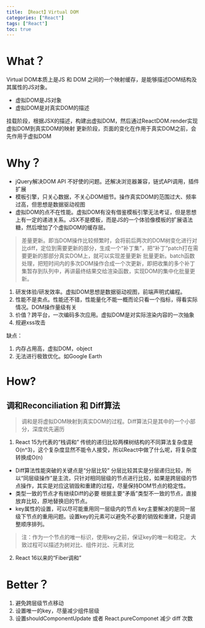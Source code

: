 ```yaml
---
title: 【React】Virtual DOM
categories: ["React"]
tags: ["React"]
toc: true
---
```


# What？

Virtual DOM本质上是JS 和 DOM 之间的一个映射缓存，是能够描述DOM结构及其属性的JS对象。

- 虚拟DOM是JS对象
- 虚拟DOM是对真实DOM的描述

挂载阶段，根据JSX的描述，构建出虚拟DOM，然后通过ReactDOM.render实现虚拟DOM到真实DOM的映射
更新阶段，页面的变化在作用于真实DOM之前，会先作用于虚拟DOM

# Why？

- jQuery解决DOM API 不好使的问题。还解决浏览器兼容，链式API调用，插件扩展
- 模板引擎，只关心数据，不关心DOM细节。操作真实DOM的范围过大、频率过高，但思想是数据驱动视图
- 虚拟DOM的点不在性能。虚拟DOM有没有借鉴模板引擎无法考证，但是思想上有一定的递进关系。JSX不是模板，而是JS的一个体验像模板的扩展语法糖，然后增加了个虚拟DOM的缓存层。

> 差量更新。即当DOM操作比较频繁时，会将前后两次的DOM树变化进行对比diff，定位到需要更新的部分，生成一个“补丁集”，把“补丁”patch打在需要更新的那部分真实DOM上，就可以实现差量更新
> 批量更新。batch函数处理，把短时间内的多次DOM操作合成一个次更新，即把收集的多个补丁集暂存到队列中，再讲最终结果交给渲染函数，实现DOM的集中化批量更新。

1. 研发体验/研发效率。虚拟DOM思想是数据驱动视图，前端声明式编程。
2. 性能不是卖点。性能还不错，性能量化不能一概而论只看一个指标，得看实际情况。DOM操作量级有关
3. 价值？跨平台，一次编码多次应用。虚拟DOM是对实际渲染内容的一次抽象
4. 规避xss攻击

缺点：
1. 内存占用高，虚拟DOM，object
2. 无法进行极致优化。如Google Earth

# How?
## 调和Reconciliation 和 Diff算法
> 调和是将虚拟DOM映射到真实DOM的过程。Diff算法只是其中的一个小部分，深度优先遍历

1. React 15为代表的“栈调和”
传统的递归比较两棵树结构的不同算法复杂度是O(n^3)，这个复杂度显然不能令人接受，所以React中做了什么呢，将复杂度转换成O(n)
 - Diff算法性能突破的关键点是“分层比较”
  分层比较其实是分层递归比较，所以“同层级操作”是主流，只针对相同层级的节点进行比较，如果是跨层级的节点操作，其实是对应这销毁和重建的过程，尽量保持DOM节点的稳定性。
 - 类型一致的节点才有继续Diff的必要
  根据主要“矛盾”类型不一致的节点，直接放弃比较，原地替换旧的节点。
 - key属性的设置，可以尽可能重用同一层级内的节点
  key主要解决的是同一层级下节点的重用问题。设置key的元素可以避免不必要的销毁和重建，只是调整顺序排列。
  > 注：作为一个节点的唯一标识，使用key之前，保证key的唯一和稳定。
大致过程可以描述为树对比、组件对比、元素对比
2. React 16以来的“Fiber调和”

# Better？

1. 避免跨层级节点移动
2. 设置唯一的key，尽量减少组件层级
3. 设置shouldComponentUpdate 或者 React.pureComponet 减少 diff 次数

